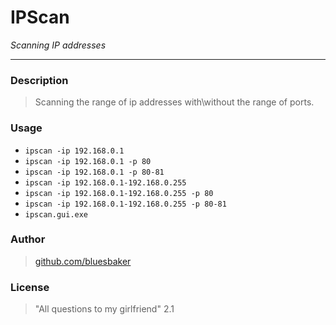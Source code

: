 # IPScan
*Scanning IP addresses*
___

### Description 
> Scanning the range of ip addresses with\without the range of ports.

### Usage 
* `ipscan -ip 192.168.0.1`
* `ipscan -ip 192.168.0.1 -p 80`
* `ipscan -ip 192.168.0.1 -p 80-81`
* `ipscan -ip 192.168.0.1-192.168.0.255`
* `ipscan -ip 192.168.0.1-192.168.0.255 -p 80`
* `ipscan -ip 192.168.0.1-192.168.0.255 -p 80-81`
* `ipscan.gui.exe`

### Author
> [github.com/bluesbaker](http://github.com/bluesbaker)

### License
> "All questions to my girlfriend" 2.1
